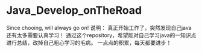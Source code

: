 # Java_Develop_onTheRoad
Since chooing, will always go on!
说明：
真正开始工作了，突然发现自己java还有太多需要认真学习！
通过这个repository，希望能对自己学习java的一知识点进行总结，改掉自己粗心学习的毛病。
一点点的积累，每天都要进步！
